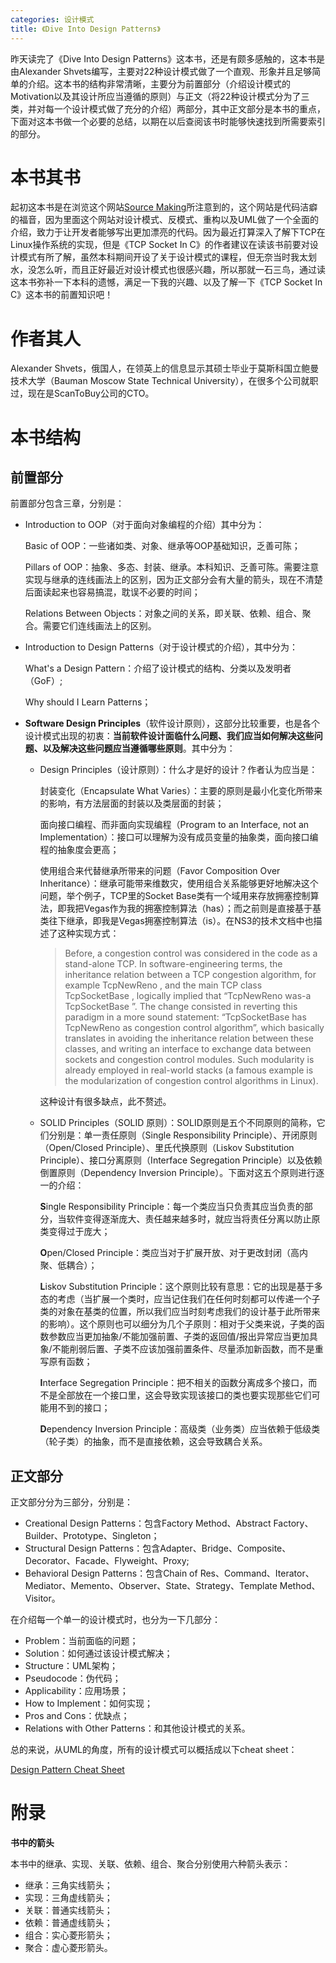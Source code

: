 ```yaml
---
categories: 设计模式
title: 《Dive Into Design Patterns》
---
```


昨天读完了《Dive Into Design Patterns》这本书，还是有颇多感触的，这本书是由Alexander Shvets编写，主要对22种设计模式做了一个直观、形象并且足够简单的介绍。这本书的结构非常清晰，主要分为前置部分（介绍设计模式的Motivation以及其设计所应当遵循的原则）与正文（将22种设计模式分为了三类，并对每一个设计模式做了充分的介绍）两部分，其中正文部分是本书的重点，下面对这本书做一个必要的总结，以期在以后查阅该书时能够快速找到所需要索引的部分。

# 本书其书

起初这本书是在浏览这个网站[Source Making](https://sourcemaking.com/)所注意到的，这个网站是代码洁癖的福音，因为里面这个网站对设计模式、反模式、重构以及UML做了一个全面的介绍，致力于让开发者能够写出更加漂亮的代码。因为最近打算深入了解下TCP在Linux操作系统的实现，但是《TCP Socket In C》的作者建议在读该书前要对设计模式有所了解，虽然本科期间开设了关于设计模式的课程，但无奈当时我太划水，没怎么听，而且正好最近对设计模式也很感兴趣，所以那就一石三鸟，通过读这本书弥补一下本科的遗憾，满足一下我的兴趣、以及了解一下《TCP Socket In C》这本书的前置知识吧！

# 作者其人

Alexander Shvets，俄国人，在领英上的信息显示其硕士毕业于莫斯科国立鲍曼技术大学（Bauman Moscow State Technical University），在很多个公司就职过，现在是ScanToBuy公司的CTO。

# 本书结构

## 前置部分

前置部分包含三章，分别是：

- Introduction to OOP（对于面向对象编程的介绍）其中分为：

  Basic of OOP：一些诸如类、对象、继承等OOP基础知识，乏善可陈；

  Pillars of OOP：抽象、多态、封装、继承。本科知识、乏善可陈。需要注意实现与继承的连线画法上的区别，因为正文部分会有大量的箭头，现在不清楚后面读起来也容易搞混，耽误不必要的时间；

  Relations Between Objects：对象之间的关系，即关联、依赖、组合、聚合。需要它们连线画法上的区别。

- Introduction to Design Patterns（对于设计模式的介绍），其中分为：

  What's a Design Pattern：介绍了设计模式的结构、分类以及发明者（GoF）;

  Why should I Learn Patterns；

- **Software Design Principles**（软件设计原则），这部分比较重要，也是各个设计模式出现的初衷：**当前软件设计面临什么问题、我们应当如何解决这些问题、以及解决这些问题应当遵循哪些原则**。其中分为：

  - Design Principles（设计原则）：什么才是好的设计？作者认为应当是：

    封装变化（Encapsulate What Varies）：主要的原则是最小化变化所带来的影响，有方法层面的封装以及类层面的封装；

    面向接口编程、而非面向实现编程（Program to an Interface, not an Implementation）：接口可以理解为没有成员变量的抽象类，面向接口编程的抽象度会更高；

    使用组合来代替继承所带来的问题（Favor Composition Over Inheritance）：继承可能带来维数灾，使用组合关系能够更好地解决这个问题，举个例子，TCP里的Socket Base类有一个域用来存放拥塞控制算法，即我把Vegas作为我的拥塞控制算法（has）；而之前则是直接基于基类往下继承，即我是Vegas拥塞控制算法（is）。在NS3的技术文档中也描述了这种实现方式：

    > Before, a congestion control was considered in the code as a stand-alone TCP. In software-engineering terms, the inheritance relation between a TCP congestion algorithm, for example TcpNewReno , and the main TCP class TcpSocketBase , logically implied that “TcpNewReno was-a TcpSocketBase ”. The change consisted in reverting this paradigm in a more sound statement: “TcpSocketBase has TcpNewReno as congestion control algorithm”, which basically translates in avoiding the inheritance relation between these classes, and writing an interface to exchange data between sockets and congestion control modules. Such modularity is already employed in real-world stacks (a famous example is the modularization of congestion control algorithms in Linux).

    这种设计有很多缺点，此不赘述。

  - SOLID Principles（SOLID 原则）：SOLID原则是五个不同原则的简称，它们分别是：单一责任原则（Single Responsibility Principle）、开闭原则（Open/Closed Principle）、里氏代换原则（Liskov Substitution Principle）、接口分离原则（Interface Segregation Principle）以及依赖倒置原则（Dependency Inversion Principle）。下面对这五个原则进行逐一的介绍：

    **S**ingle Responsibility Principle：每一个类应当只负责其应当负责的部分，当软件变得逐渐庞大、责任越来越多时，就应当将责任分离以防止原类变得过于庞大；
    
    **O**pen/Closed Principle：类应当对于扩展开放、对于更改封闭（高内聚、低耦合）；
    
    **L**iskov Substitution Principle：这个原则比较有意思：它的出现是基于多态的考虑（当扩展一个类时，应当记住我们在任何时刻都可以传递一个子类的对象在基类的位置，所以我们应当时刻考虑我们的设计基于此所带来的影响）。这个原则也可以细分为几个子原则：相对于父类来说，子类的函数参数应当更加抽象/不能加强前置、子类的返回值/报出异常应当更加具象/不能削弱后置、子类不应该加强前置条件、尽量添加新函数，而不是重写原有函数；
    
    **I**nterface Segregation Principle：把不相关的函数分离成多个接口，而不是全部放在一个接口里，这会导致实现该接口的类也要实现那些它们可能用不到的接口；
    
    **D**ependency Inversion Principle：高级类（业务类）应当依赖于低级类（轮子类）的抽象，而不是直接依赖，这会导致耦合关系。

## 正文部分

正文部分分为三部分，分别是：

- Creational Design Patterns：包含Factory Method、Abstract Factory、Builder、Prototype、Singleton；
- Structural Design Patterns：包含Adapter、Bridge、Composite、Decorator、Facade、Flyweight、Proxy;
- Behavioral Design Patterns：包含Chain of Res、Command、Iterator、Mediator、Memento、Observer、State、Strategy、Template Method、Visitor。

在介绍每一个单一的设计模式时，也分为一下几部分：

- Problem：当前面临的问题；
- Solution：如何通过该设计模式解决；
- Structure：UML架构；
- Pseudocode：伪代码；
- Applicability：应用场景；
- How to Implement：如何实现；
- Pros and Cons：优缺点；
- Relations with Other Patterns：和其他设计模式的关系。

总的来说，从UML的角度，所有的设计模式可以概括成以下cheat sheet：

[Design Pattern Cheat Sheet](http://www.lug.or.kr/files/cheat_sheet/design_pattern_cheatsheet_v1.pdf)

# 附录

**书中的箭头**

本书中的继承、实现、关联、依赖、组合、聚合分别使用六种箭头表示：

- 继承：三角实线箭头；
- 实现：三角虚线箭头；
- 关联：普通实线箭头；
- 依赖：普通虚线箭头；
- 组合：实心菱形箭头；
- 聚合：虚心菱形箭头。